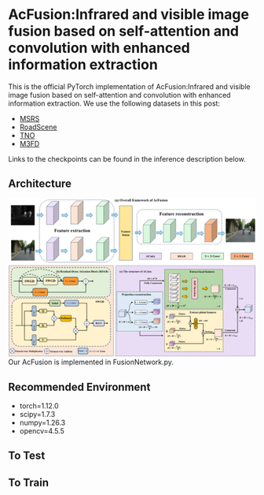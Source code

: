 # AcFusion:Infrared and visible image fusion based on self-attention and convolution with enhanced information extraction
This is the official PyTorch implementation of AcFusion:Infrared and visible image fusion based on self-attention and convolution with enhanced information extraction. We use the following datasets in this post:
* [MSRS](https://github.com/Linfeng-Tang/PIAFusion)
* [RoadScene](https://github.com/hanna-xu/RoadScene)
* [TNO](https://figshare.com/articles/dataset/TNO_Image_Fusion_Dataset/1008029)
* [M3FD](https://github.com/dlut-dimt/TarDAL)
  
Links to the checkpoints can be found in the inference description below.

## Architecture
![](https://github.com/Ist-Zhy/AcFusion/blob/main/docs/AcFusion.png)
Our AcFusion is implemented in FusionNetwork.py.

## Recommended Environment
* torch=1.12.0
* scipy=1.7.3
* numpy=1.26.3
* opencv=4.5.5

## To Test

## To Train

